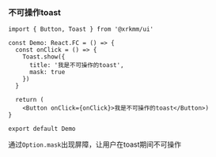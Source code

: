 ### 不可操作toast

```tsx
import { Button, Toast } from '@xrkmm/ui'

const Demo: React.FC = () => {
  const onClick = () => {
    Toast.show({
      title: '我是不可操作的toast',
      mask: true
    })
  }

  return (
    <Button onClick={onClick}>我是不可操作的toast</Button>)
}

export default Demo
```
通过`Option.mask`出现屏障，让用户在toast期间不可操作
